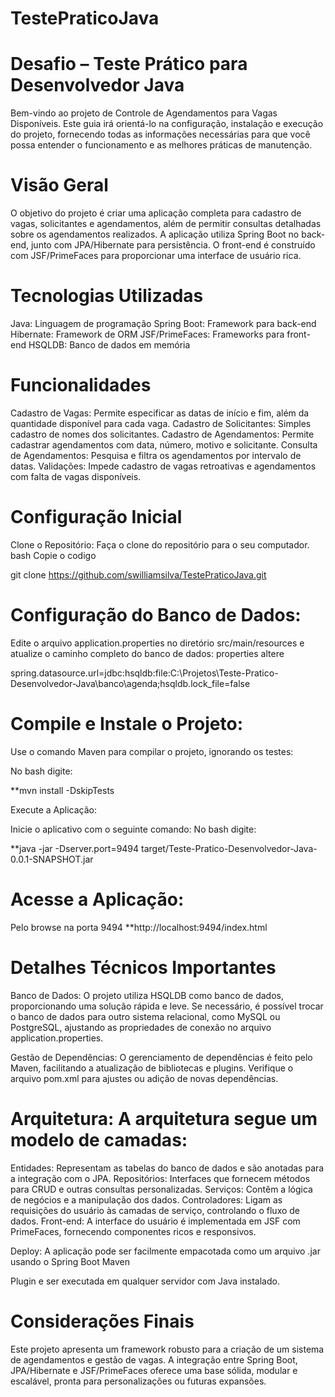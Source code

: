 # TestePraticoJava
# Desafio – Teste Prático para Desenvolvedor Java

Bem-vindo ao projeto de Controle de Agendamentos para Vagas Disponíveis. Este guia irá orientá-lo na configuração, instalação e execução do projeto, fornecendo todas as informações necessárias para que você possa entender o funcionamento e as melhores práticas de manutenção.

# Visão Geral
O objetivo do projeto é criar uma aplicação completa para cadastro de vagas, solicitantes e agendamentos, além de permitir consultas detalhadas sobre os agendamentos realizados. 
A aplicação utiliza Spring Boot no back-end, junto com JPA/Hibernate para persistência. 
O front-end é construído com JSF/PrimeFaces para proporcionar uma interface de usuário rica.

# Tecnologias Utilizadas
Java: Linguagem de programação
Spring Boot: Framework para back-end
Hibernate: Framework de ORM
JSF/PrimeFaces: Frameworks para front-end
HSQLDB: Banco de dados em memória

# Funcionalidades
Cadastro de Vagas: Permite especificar as datas de início e fim, além da quantidade disponível para cada vaga.
Cadastro de Solicitantes: Simples cadastro de nomes dos solicitantes.
Cadastro de Agendamentos: Permite cadastrar agendamentos com data, número, motivo e solicitante.
Consulta de Agendamentos: Pesquisa e filtra os agendamentos por intervalo de datas.
Validações: Impede cadastro de vagas retroativas e agendamentos com falta de vagas disponíveis.

# Configuração Inicial
Clone o Repositório:
Faça o clone do repositório para o seu computador.
bash
Copie o codigo

git clone https://github.com/swilliamsilva/TestePraticoJava.git

# Configuração do Banco de Dados:
Edite o arquivo application.properties no diretório src/main/resources e atualize o caminho completo do banco de dados:
properties
altere

spring.datasource.url=jdbc:hsqldb:file:C:\\Projetos\\Teste-Pratico-Desenvolvedor-Java\\banco\\agenda;hsqldb.lock_file=false

# Compile e Instale o Projeto:
Use o comando Maven para compilar o projeto, ignorando os testes:

No bash digite:

**mvn install -DskipTests

Execute a Aplicação:

Inicie o aplicativo com o seguinte comando:
No bash digite:

**java -jar -Dserver.port=9494 target/Teste-Pratico-Desenvolvedor-Java-0.0.1-SNAPSHOT.jar

# Acesse a Aplicação:

Pelo browse na porta 9494
**http://localhost:9494/index.html

# Detalhes Técnicos Importantes
Banco de Dados: O projeto utiliza HSQLDB como banco de dados, proporcionando uma solução rápida e leve.
Se necessário, é possível trocar o banco de dados para outro sistema relacional, como MySQL ou PostgreSQL, ajustando as propriedades de conexão no arquivo application.properties.

Gestão de Dependências: O gerenciamento de dependências é feito pelo Maven, facilitando a atualização de bibliotecas e plugins. 
Verifique o arquivo pom.xml para ajustes ou adição de novas dependências.

# Arquitetura: A arquitetura segue um modelo de camadas:

Entidades: Representam as tabelas do banco de dados e são anotadas para a integração com o JPA.
Repositórios: Interfaces que fornecem métodos para CRUD e outras consultas personalizadas.
Serviços: Contêm a lógica de negócios e a manipulação dos dados.
Controladores: Ligam as requisições do usuário às camadas de serviço, controlando o fluxo de dados.
Front-end: A interface do usuário é implementada em JSF com PrimeFaces, fornecendo componentes ricos e responsivos.

Deploy: A aplicação pode ser facilmente empacotada como um arquivo .jar usando o Spring Boot Maven 

Plugin e ser executada em qualquer servidor com Java instalado.

# Considerações Finais
Este projeto apresenta um framework robusto para a criação de um sistema de agendamentos e gestão de vagas. A integração entre Spring Boot, JPA/Hibernate e JSF/PrimeFaces oferece uma base sólida, modular e escalável, pronta para personalizações ou futuras expansões.


